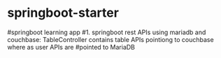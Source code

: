 # springboot-starter
#springboot learning app
#1. springboot rest APIs using mariadb and couchbase: TableController contains table APIs pointiong to couchbase where as user APIs are #pointed to MariaDB 

